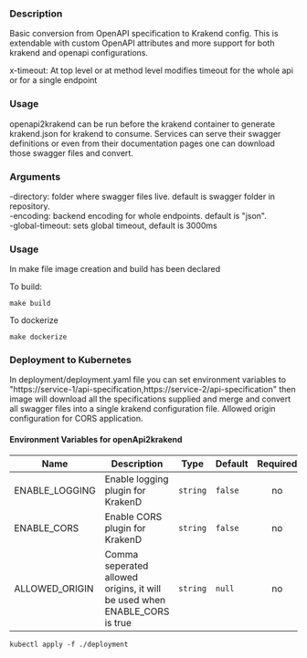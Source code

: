 ### Description
Basic conversion from OpenAPI specification to Krakend config. This is extendable with custom OpenAPI 
attributes and more support for both krakend and openapi configurations.

x-timeout: At top level or at method level modifies timeout for the whole api or for a single endpoint 

### Usage

openapi2krakend can be run before the krakend container to generate krakend.json for krakend to consume.
Services can serve their swagger definitions or even from their documentation pages one can download those swagger
files and convert.

### Arguments

-directory: folder where swagger files live. default is swagger folder in repository.
<br>
-encoding: backend encoding for whole endpoints. default is "json".
<br>
-global-timeout: sets global timeout, default is 3000ms 

### Usage

In make file image creation and build has been declared 

To build:
```shell 
make build
``` 

To dockerize
````shell
make dockerize
````

### Deployment to Kubernetes

In deployment/deployment.yaml file you can set environment variables to "https://service-1/api-specification,https://service-2/api-specification"
then image will download all the specifications supplied and merge and convert all swagger files into a single krakend
configuration file. Allowed origin configuration for CORS application.

#### Environment Variables for openApi2krakend

| Name           | Description                                                               | Type     | Default | Required |
|----------------|---------------------------------------------------------------------------|----------|---------|:--------:|
| ENABLE_LOGGING | Enable logging plugin for KrakenD                                         | `string` | `false` |    no    |
| ENABLE_CORS    | Enable CORS plugin for KrakenD                                            | `string` | `false` |    no    |
| ALLOWED_ORIGIN | Comma seperated allowed origins, it will be used when ENABLE_CORS is true | `string` | `null`  |    no    |

````shell
kubectl apply -f ./deployment
````
